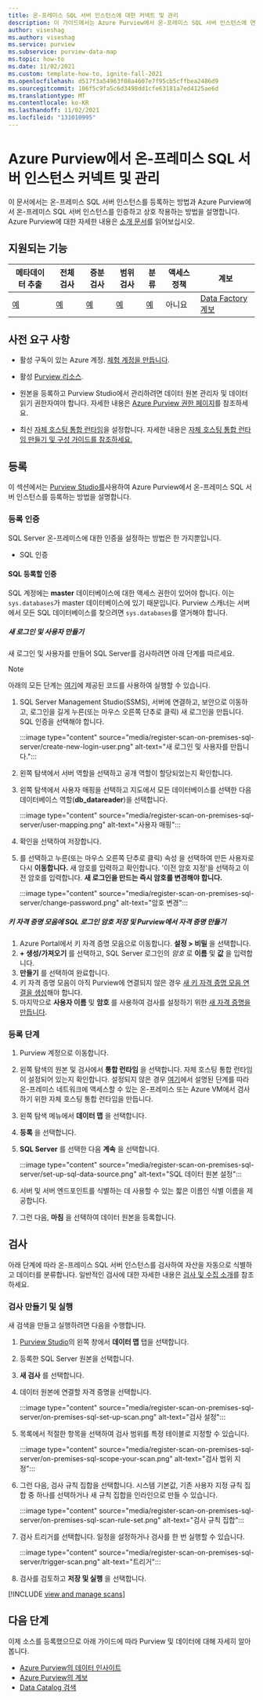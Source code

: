 ```yaml
---
title: 온-프레미스 SQL 서버 인스턴스에 대한 커넥트 및 관리
description: 이 가이드에서는 Azure Purview에서 온-프레미스 SQL 서버 인스턴스에 연결하고 Purview의 기능을 사용하여 온-프레미스 SQL 서버 원본을 검색하고 관리하는 방법을 설명합니다.
author: viseshag
ms.author: viseshag
ms.service: purview
ms.subservice: purview-data-map
ms.topic: how-to
ms.date: 11/02/2021
ms.custom: template-how-to, ignite-fall-2021
ms.openlocfilehash: d517f3a54963f08a4607e7f95cb5cffbea2486d9
ms.sourcegitcommit: 106f5c9fa5c6d3498dd1cfe63181a7ed4125ae6d
ms.translationtype: MT
ms.contentlocale: ko-KR
ms.lasthandoff: 11/02/2021
ms.locfileid: "131010995"
---
```

# <a name="connect-to-and-manage-an-on-premises-sql-server-instance-in-azure-purview"></a>Azure Purview에서 온-프레미스 SQL 서버 인스턴스 커넥트 및 관리

이 문서에서는 온-프레미스 SQL 서버 인스턴스를 등록하는 방법과 Azure Purview에서 온-프레미스 SQL 서버 인스턴스를 인증하고 상호 작용하는 방법을 설명합니다. Azure Purview에 대한 자세한 내용은 [소개 문서](overview.md)를 읽어보십시오.

## <a name="supported-capabilities"></a>지원되는 기능

|**메타데이터 추출**|  **전체 검사**  |**증분 검사**|**범위 검사**|**분류**|**액세스 정책**|**계보**|
|---|---|---|---|---|---|---|
| [예](#register) | [예](#scan) | [예](#scan) | [예](#scan) | [예](#scan) | 아니요| [Data Factory 계보](how-to-link-azure-data-factory.md) |

## <a name="prerequisites"></a>사전 요구 사항

* 활성 구독이 있는 Azure 계정. [체험 계정을 만듭니다](https://azure.microsoft.com/free/?WT.mc_id=A261C142F).

* 활성 [Purview 리소스](create-catalog-portal.md).

* 원본을 등록하고 Purview Studio에서 관리하려면 데이터 원본 관리자 및 데이터 읽기 권한자여야 합니다. 자세한 내용은 [Azure Purview 권한 페이지](catalog-permissions.md)를 참조하세요.

* 최신 [자체 호스팅 통합 런타임](https://www.microsoft.com/download/details.aspx?id=39717)을 설정합니다. 자세한 내용은 [자체 호스팅 통합 런타임 만들기 및 구성 가이드를 참조하세요.](../data-factory/create-self-hosted-integration-runtime.md)

## <a name="register"></a>등록

이 섹션에서는 [Purview Studio를](https://web.purview.azure.com/)사용하여 Azure Purview에서 온-프레미스 SQL 서버 인스턴스를 등록하는 방법을 설명합니다.

### <a name="authentication-for-registration"></a>등록 인증

SQL Server 온-프레미스에 대한 인증을 설정하는 방법은 한 가지뿐입니다.

- SQL 인증

#### <a name="sql-authentication-to-register"></a>SQL 등록할 인증

SQL 계정에는 **master** 데이터베이스에 대한 액세스 권한이 있어야 합니다. 이는 `sys.databases`가 master 데이터베이스에 있기 때문입니다. Purview 스캐너는 서버에서 모든 SQL 데이터베이스를 찾으려면 `sys.databases`를 열거해야 합니다.

##### <a name="creating-a-new-login-and-user"></a>새 로그인 및 사용자 만들기

새 로그인 및 사용자를 만들어 SQL Server를 검사하려면 아래 단계를 따르세요.

> [!Note]
> 아래의 모든 단계는 [여기](https://github.com/Azure/Purview-Samples/blob/master/TSQL-Code-Permissions/grant-access-to-on-prem-sql-databases.sql)에 제공된 코드를 사용하여 실행할 수 있습니다.

1. SQL Server Management Studio(SSMS), 서버에 연결하고, 보안으로 이동하고, 로그인을 길게 누른(또는 마우스 오른쪽 단추로 클릭) 새 로그인을 만듭니다. SQL 인증을 선택해야 합니다.

   :::image type="content" source="media/register-scan-on-premises-sql-server/create-new-login-user.png" alt-text="새 로그인 및 사용자를 만듭니다.":::

1. 왼쪽 탐색에서 서버 역할을 선택하고 공개 역할이 할당되었는지 확인합니다.

1. 왼쪽 탐색에서 사용자 매핑을 선택하고 지도에서 모든 데이터베이스를 선택한 다음 데이터베이스 역할(**db_datareader**)을 선택합니다.

   :::image type="content" source="media/register-scan-on-premises-sql-server/user-mapping.png" alt-text="사용자 매핑":::

1. 확인을 선택하여 저장합니다.

1. 를 선택하고 누른(또는 마우스 오른쪽 단추로 클릭) 속성 을 선택하여 만든 사용자로 다시 **이동합니다.** 새 암호를 입력하고 확인합니다. '이전 암호 지정'을 선택하고 이전 암호를 입력합니다. **새 로그인을 만드는 즉시 암호를 변경해야 합니다.**

   :::image type="content" source="media/register-scan-on-premises-sql-server/change-password.png" alt-text="암호 변경":::

##### <a name="storing-your-sql-login-password-in-a-key-vault-and-creating-a-credential-in-purview"></a>키 자격 증명 모음에 SQL 로그인 암호 저장 및 Purview에서 자격 증명 만들기

1. Azure Portal에서 키 자격 증명 모음으로 이동합니다. **설정 > 비밀** 을 선택합니다.
1. **+ 생성/가져오기** 를 선택하고, SQL Server 로그인의 *암호* 로 **이름** 및 **값** 을 입력합니다.
1. **만들기** 를 선택하여 완료합니다.
1. 키 자격 증명 모음이 아직 Purview에 연결되지 않은 경우 [새 키 자격 증명 모음 연결을 생성](manage-credentials.md#create-azure-key-vaults-connections-in-your-azure-purview-account)해야 합니다.
1. 마지막으로 **사용자 이름** 및 **암호** 를 사용하여 검사를 설정하기 위한 [새 자격 증명을 만듭니다](manage-credentials.md#create-a-new-credential).

### <a name="steps-to-register"></a>등록 단계

1. Purview 계정으로 이동합니다.

1. 왼쪽 탐색의 원본 및 검사에서 **통합 런타임** 을 선택합니다. 자체 호스팅 통합 런타임이 설정되어 있는지 확인합니다. 설정되지 않은 경우 [여기](manage-integration-runtimes.md)에서 설명된 단계를 따라 온-프레미스 네트워크에 액세스할 수 있는 온-프레미스 또는 Azure VM에서 검사하기 위한 자체 호스팅 통합 런타임을 만듭니다.

1. 왼쪽 탐색 메뉴에서 **데이터 맵** 을 선택합니다.

1. **등록** 을 선택합니다.

1. **SQL Server** 를 선택한 다음 **계속** 을 선택합니다.

   :::image type="content" source="media/register-scan-on-premises-sql-server/set-up-sql-data-source.png" alt-text="SQL 데이터 원본 설정":::

1. 서버 및 서버 엔드포인트를 식별하는 데 사용할 수 있는 짧은 이름인 식별 이름을 제공합니다.

1. 그런 다음, **마침** 을 선택하여 데이터 원본을 등록합니다.

## <a name="scan"></a>검사

아래 단계에 따라 온-프레미스 SQL 서버 인스턴스를 검사하여 자산을 자동으로 식별하고 데이터를 분류합니다. 일반적인 검사에 대한 자세한 내용은 [검사 및 수집 소개](concept-scans-and-ingestion.md)를 참조하세요.

### <a name="create-and-run-scan"></a>검사 만들기 및 실행

새 검색을 만들고 실행하려면 다음을 수행합니다.

1. [Purview Studio](https://web.purview.azure.com/resource/)의 왼쪽 창에서 **데이터 맵** 탭을 선택합니다.

1. 등록한 SQL Server 원본을 선택합니다.

1. **새 검사** 를 선택합니다.

1. 데이터 원본에 연결할 자격 증명을 선택합니다.

   :::image type="content" source="media/register-scan-on-premises-sql-server/on-premises-sql-set-up-scan.png" alt-text="검사 설정":::

1. 목록에서 적절한 항목을 선택하여 검사 범위를 특정 테이블로 지정할 수 있습니다.

   :::image type="content" source="media/register-scan-on-premises-sql-server/on-premises-sql-scope-your-scan.png" alt-text="검사 범위 지정":::

1. 그런 다음, 검사 규칙 집합을 선택합니다. 시스템 기본값, 기존 사용자 지정 규칙 집합 중 하나를 선택하거나 새 규칙 집합을 인라인으로 만들 수 있습니다.

   :::image type="content" source="media/register-scan-on-premises-sql-server/on-premises-sql-scan-rule-set.png" alt-text="검사 규칙 집합":::

1. 검사 트리거를 선택합니다. 일정을 설정하거나 검사를 한 번 실행할 수 있습니다.

   :::image type="content" source="media/register-scan-on-premises-sql-server/trigger-scan.png" alt-text="트리거":::

1. 검사를 검토하고 **저장 및 실행** 을 선택합니다.

[!INCLUDE [view and manage scans](includes/view-and-manage-scans.md)]

## <a name="next-steps"></a>다음 단계

이제 소스를 등록했으므로 아래 가이드에 따라 Purview 및 데이터에 대해 자세히 알아봅니다.

- [Azure Purview의 데이터 인사이트](concept-insights.md)
- [Azure Purview의 계보](catalog-lineage-user-guide.md)
- [Data Catalog 검색](how-to-search-catalog.md)
